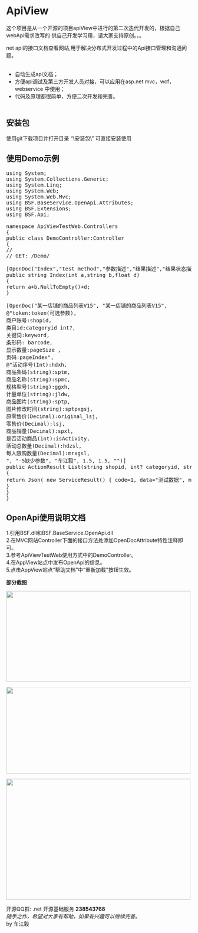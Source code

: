 # ApiView #

这个项目是从一个开源的项目apiView中进行的第二次迭代开发的，根据自己webApi需求改写的
供自己开发学习用，请大家支持原创。。。


net api的接口文档查看网站,用于解决分布式开发过程中的Api接口管理和沟通问题。<br/><br/>
- 自动生成api文档；<br/>
- 方便api调试及第三方开发人员对接，可以应用在asp.net mvc，wcf，webservice 中使用；<br/>
- 代码及原理都很简单，方便二次开发和完善。<br/><br/>

## 安装包 ##
使用git下载项目并打开目录 “\安装包\” 可直接安装使用

## 使用Demo示例 ##
<pre class="brush:c#;toolbar: true; auto-links: false;">
using System;
using System.Collections.Generic;
using System.Linq;
using System.Web;
using System.Web.Mvc;
using BSF.BaseService.OpenApi.Attributes;
using BSF.Extensions;
using BSF.Api;

namespace ApiViewTestWeb.Controllers
{
public class DemoController:Controller
{
//
// GET: /Demo/

[OpenDoc("Index","test method","参数描述","结果描述","结果状态描述","作者",1.0,1.0,"备注")]
public string Index(int a,string b,float d)
{
return a+b.NullToEmpty()+d;
}

[OpenDoc("某一店铺的商品列表V15", "某一店铺的商品列表V15",
@"token:token(可选参数),
商户账号:shopid,
类目id:categoryid int?,
关键词:keyword,
条形码: barcode,
显示数量:pageSize ,
页码:pageIndex",
@"活动序号(Int):hdxh,
商品条码(string):sptm,
商品名称(string):spmc,
规格型号(string):ggxh,
计量单位(string):jldw,
商品图片(string):sptp,
图片修改时间(string):sptpxgsj,
原零售价(Decimal):original_lsj,
零售价(Decimal):lsj,
商品销量(Decimal):spxl,
是否活动商品(int):isActivity,
活动总数量(Decimal):hdzsl,
每人限购数量(Decimal):mrxgsl,
", "-5缺少参数", "车江毅", 1.5, 1.5, "")]
public ActionResult List(string shopid, int? categoryid, string keyword, string barcode, long? pageSize, long? pageIndex)
{
return Json( new ServiceResult() { code=1, data="测试数据", msg="成功", total=1 });
}
}
}
</pre>
## OpenApi使用说明文档 ##

1.引用BSF.dll和BSF.BaseService.OpenApi.dll<br/>
2.在MVC网站Controller下面的接口方法处添加OpenDocAttribute特性注释即可。<br/>
3.参考ApiViewTestWeb使用方式中的DemoController。<br/>
4.在AppView站点中发布OpenApi的信息。<br/>
5.点击AppView站点“帮助文档”中“重新加载”按钮生效。<br/>
  

<p><strong><span style="font-size:14px">部分截图</span></strong></p>

<p><strong><span style="font-size:14px"><img alt="" height="246" src="http://static.oschina.net/uploads/space/2016/0602/131829_cIJW_2379842.png" width="500" /></span></strong></p>

<p><img alt="" height="235" src="http://static.oschina.net/uploads/space/2016/0602/131917_G42x_2379842.png" width="500" /></p>

<p><img alt="" height="328" src="http://static.oschina.net/uploads/space/2016/0602/131944_ijJ1_2379842.png" width="500" /></p>

开源QQ群: .net 开源基础服务  **238543768**<br/>
*随手之作，希望对大家有帮助，如果有兴趣可以继续完善。<br/>*
by 车江毅<br/>
